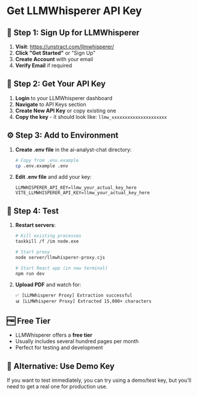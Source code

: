 # Get LLMWhisperer API Key

## 🔑 Step 1: Sign Up for LLMWhisperer

1. **Visit**: https://unstract.com/llmwhisperer/
2. **Click "Get Started"** or "Sign Up"
3. **Create Account** with your email
4. **Verify Email** if required

## 🎯 Step 2: Get Your API Key

1. **Login** to your LLMWhisperer dashboard
2. **Navigate** to API Keys section
3. **Create New API Key** or copy existing one
4. **Copy the key** - it should look like: `llmw_xxxxxxxxxxxxxxxxxxxxx`

## ⚙️ Step 3: Add to Environment

1. **Create .env file** in the ai-analyst-chat directory:
   ```bash
   # Copy from .env.example
   cp .env.example .env
   ```

2. **Edit .env file** and add your key:
   ```env
   LLMWHISPERER_API_KEY=llmw_your_actual_key_here
   VITE_LLMWHISPERER_API_KEY=llmw_your_actual_key_here
   ```

## 🧪 Step 4: Test

1. **Restart servers**:
   ```bash
   # Kill existing processes
   taskkill /f /im node.exe
   
   # Start proxy
   node server/llmwhisperer-proxy.cjs
   
   # Start React app (in new terminal)
   npm run dev
   ```

2. **Upload PDF** and watch for:
   ```
   ✅ [LLMWhisperer Proxy] Extraction successful
   📊 [LLMWhisperer Proxy] Extracted 15,000+ characters
   ```

## 🆓 Free Tier

- LLMWhisperer offers a **free tier**
- Usually includes several hundred pages per month
- Perfect for testing and development

## 🔧 Alternative: Use Demo Key

If you want to test immediately, you can try using a demo/test key, but you'll need to get a real one for production use. 